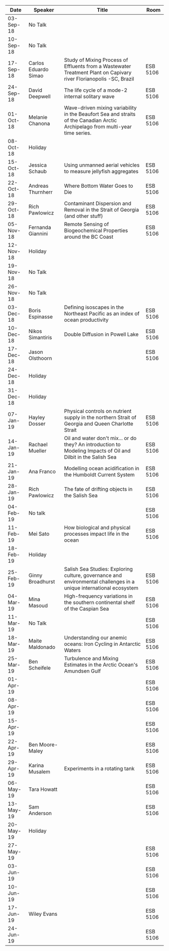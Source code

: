 Date       |  Speaker                |  Title                                                                                                                           |  Room
-----------|-------------------------|----------------------------------------------------------------------------------------------------------------------------------|----------
03-Sep-18  |  No Talk                |                                                                                                                                  |
10-Sep-18  |  No Talk                |                                                                                                                                  |
17-Sep-18  |  Carlos Eduardo Simao   |  Study of Mixing Process of Effluents from a Wastewater Treatment Plant on Capivary river Florianopolis -SC, Brazil              |  ESB 5106
24-Sep-18  |  David Deepwell         |  The life cycle of a mode-2 internal solitary wave                                                                               |  ESB 5106
01-Oct-18  |  Melanie Chanona        |  Wave-driven mixing variability in the Beaufort Sea and straits of the Canadian Arctic Archipelago from multi-year time series.  |  ESB 5106
08-Oct-18  |  Holiday                |                                                                                                                                  |
15-Oct-18  |  Jessica Schaub         |  Using unmanned aerial vehicles to measure jellyfish aggregates                                                                  |  ESB 5106
22-Oct-18  |  Andreas Thurnherr      |  Where Bottom Water Goes to Die                                                                                                  |  ESB 5106
29-Oct-18  |  Rich Pawlowicz         |  Contaminant Dispersion and Removal in the Strait of Georgia (and other stuff)                                                   |  ESB 5106
05-Nov-18  |  Fernanda Giannini      |  Remote Sensing of Biogeochemical Properties around the BC Coast                                                                 |  ESB 5106
12-Nov-18  |  Holiday                |                                                                                                                                  |
19-Nov-18  |  No Talk                |                                                                                                                                  |
26-Nov-18  |  No Talk                |                                                                                                                                  |
03-Dec-18  |  Boris Espinasse        |  Defining isoscapes in the Northeast Pacific as an index of ocean productivity                                                   |  ESB 5106
10-Dec-18  |  Nikos Simantiris       |  Double Diffusion in Powell Lake                                                                                                 |  ESB 5106
17-Dec-18  |  Jason Olsthoorn        |                                                                                                                                  |  ESB 5106
24-Dec-18  |  Holiday                |                                                                                                                                  |
31-Dec-18  |  Holiday                |                                                                                                                                  |
07-Jan-19  |  Hayley Dosser          |  Physical controls on nutrient supply in the northern Strait of Georgia and Queen Charlotte Strait                               |  ESB 5106
14-Jan-19  |  Rachael Mueller        |  Oil and water don't mix... or do they? An introduction to Modeling Impacts of Oil and Dilbit in the Salish Sea                  |  ESB 5106
21-Jan-19  |  Ana Franco             |  Modelling ocean acidification in the Humboldt Current System                                                                    |  ESB 5106
28-Jan-19  |  Rich Pawlowicz         |  The fate of drifting objects in the Salish Sea                                                                                  |  ESB 5106
04-Feb-19  |  No talk                |                                                                                                                                  |  ESB 5106
11-Feb-19  |  Mei Sato               |  How biological and physical processes impact life in the ocean                                                                  |  ESB 5106
18-Feb-19  |  Holiday                |                                                                                                                                  |
25-Feb-19  |  Ginny Broadhurst       |  Salish Sea Studies: Exploring culture, governance and environmental challenges in a unique international ecosystem              |  ESB 5106
04-Mar-19  |  Mina Masoud            |  High-frequency variations in the southern continental shelf of the Caspian Sea                                                  |  ESB 5106
11-Mar-19  |  No Talk                |                                                                                                                                  |  ESB 5106
18-Mar-19  |  Maite Maldonado        |  Understanding our anemic oceans: Iron Cycling in Antarctic Waters                                                               |  ESB 5106
25-Mar-19  |  Ben Scheifele          |  Turbulence and Mixing Estimates in the Arctic Ocean's Amundsen Gulf                                                             |  ESB 5106
01-Apr-19  |                         |                                                                                                                                  |  ESB 5106
08-Apr-19  |                         |                                                                                                                                  |  ESB 5106
15-Apr-19  |                         |                                                                                                                                  |  ESB 5106
22-Apr-19  |  Ben  Moore-Maley       |                                                                                                                                  |  ESB 5106
29-Apr-19  |  Karina Musalem         |  Experiments in a rotating tank                                                                                                  |  ESB 5106
06-May-19  |  Tara Howatt            |                                                                                                                                  |  ESB 5106
13-May-19  |  Sam Anderson           |                                                                                                                                  |  ESB 5106
20-May-19  |  Holiday                |                                                                                                                                  |
27-May-19  |                         |                                                                                                                                  |  ESB 5106
03-Jun-19  |                         |                                                                                                                                  |  ESB 5106
10-Jun-19  |                         |                                                                                                                                  |  ESB 5106
17-Jun-19  |  Wiley Evans            |                                                                                                                                  |  ESB 5106
24-Jun-19  |                         |                                                                                                                                  |  ESB 5106
